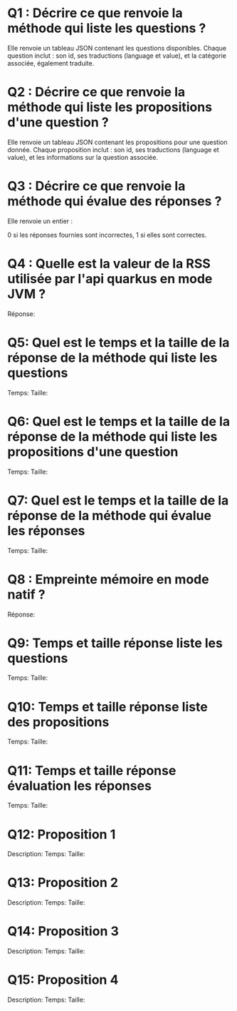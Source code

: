 # Q1 : Décrire ce que renvoie la méthode qui liste les questions ?
Elle renvoie un tableau JSON contenant les questions disponibles. Chaque question inclut : son id, ses traductions (language et value), et la catégorie associée, également traduite.

# Q2 : Décrire ce que renvoie la méthode qui liste les propositions d'une question ?
Elle renvoie un tableau JSON contenant les propositions pour une question donnée. Chaque proposition inclut : son id, ses traductions (language et value), et les informations sur la question associée.

# Q3 : Décrire ce que renvoie la méthode qui évalue des réponses ?
Elle renvoie un entier :

0 si les réponses fournies sont incorrectes,
1 si elles sont correctes.

# Q4 : Quelle est la valeur de la RSS utilisée par l'api quarkus en mode JVM ?
Réponse:

# Q5: Quel est le temps et la taille de la réponse  de la méthode qui liste les questions
Temps:
Taille:

# Q6: Quel est le temps et la taille de la réponse  de la méthode qui liste les propositions d'une question
Temps:
Taille:

# Q7: Quel est le temps et la taille de la réponse  de la méthode qui évalue les réponses
Temps:
Taille:

# Q8 : Empreinte mémoire en mode natif ?
Réponse:

# Q9: Temps et  taille  réponse   liste les questions
Temps:
Taille:

# Q10: Temps et  taille  réponse  liste des propositions
Temps:
Taille:

# Q11: Temps et  taille  réponse  évaluation les réponses
Temps:
Taille:

# Q12:  Proposition 1
Description:
Temps:
Taille:

# Q13:  Proposition 2
Description:
Temps:
Taille:

# Q14:  Proposition 3
Description:
Temps:
Taille:

# Q15:  Proposition 4
Description:
Temps:
Taille: